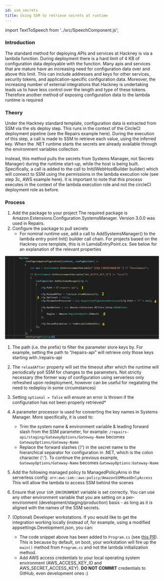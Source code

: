 ```yaml
---
id: ssm_secrets
title: Using SSM to retrieve secrets at runtime
---
```


import TextToSpeech from '../src/SpeechComponent.js';

<TextToSpeech>

### Introduction

The standard method for deploying APIs and services at Hackney is via a lambda function. During deployment there is a hard limit of 4 KB of configuration data deployable with the function. Many apis and services that are mature have an increasing need for configuration data over and above this limit. This can include addresses and keys for other services, security tokens, and application-specific configuration data. Moreover, the increasing number of external integrations that Hackney is undertaking leads us to have less control over the length and type of these tokens. Therefore another method of exposing configuration data to the lambda runtime is required

### Theory

Under the Hackney standard template, configuration data is extracted from SSM via the sls deploy step. This runs in the context of the CircleCI deployment pipeline (see the Repairs example here). During the execution of this step, a call is made to SSM to retrieve each value, using the inferred key. When the .NET runtime starts the secrets are already available through the environment variables collection.

Instead, this method pulls the secrets from Systems Manager, not Secrets Manager) during the runtime start-up, while the host is being built. Specifically, a call is added to the call to Init(IWebHostBuilder builder) which will connect to SSM using the permissions in the lambda execution role (see step 3c, AWS example here). It is important to note that this process executes in the context of the lambda execution role and not the circleCI deployment role as before.

### Process
1. Add the package to your project
        The required package is Amazon.Extensions.Configuration.SystemsManager. Version 3.0.0 was used in Repairs.
2. Configure the package to pull secrets
    - For nominal runtime use, add a call to AddSystemsManager() to the lambda entry point Init() builder call chain. For projects based on the Hackney core template, this is in LamdaEntryPoint.cs. See below for an explanation of the relevant properties

![alt_text](doc-images/ssm_process.png "image_tooltip")

1. The path (i.e. the prefix) to filter the parameter store keys by. For example, setting the path to “/repairs-api” will retrieve only those keys starting with /repairs-api
2. The ```reloadAfter``` property will set the timeout after which the runtime will periodically poll SSM for changes to the parameters. Not strictly necessary (the former way of configuration using serverless only refreshed upon redeployment, however can be useful for negatating the need to redeploy in some circumstances)
3. Setting ```optional = false``` will ensure an error is thrown if the configuration has not been properly retrieved*
4. A parameter processor is used for converting the key names in Systems Manager. More specifically, it is used to:
    - Trim the system name & environment variable & leading forward slash from the SSM parameter, for example:
    ```/repairs-api/staging/GatewayOptions/Gateway-Name```
    becomes
    ```GatewayOptions/Gateway-Name```
    - Replace the forward slashes (‘/’) in the secret name to the hierarchical separator for configuration in .NET, which is the colon character (‘:’). To continue the previous example, 
    ```GatewayOptions/Gateway-Name```
    becomes
    ```GatewayOptions:Gateway-Name```


5. Add the following managed policy to ManagedPolicyArns in the serverless config: ```arn:aws:iam::aws:policy/AmazonSSMReadOnlyAccess```
	This will allow the lambda to access SSM behind the scenes
6. Ensure that your ```SSM_ENVIRONMENT``` variable is set correctly. You can use any other environment variable that you are setting on a per-environment (development/staging/production) basis - as long as it is aligned with the names of the SSM secrets.
7. (Optional) Developer workstations. If you would like to get the integration working locally (instead of, for example, using a modified appsettings.Development.json, you can:
    - The code snippet above has been added to ```Program.cs``` (see [this PR](https://github.com/LBHackney-IT/repairs-api-dotnet/pull/584/files)). This is because by default, on boot, your workstation will fire up the ```main()``` method from ```Program.cs``` and not the lambda initialization method.
    - Add AWS access credentials to your local operating system environment (AWS_ACCESS_KEY_ID and AWS_SECRET_ACCESS_KEY). **DO NOT COMMIT** credentials to GitHub, even development ones :)


</TextToSpeech>
